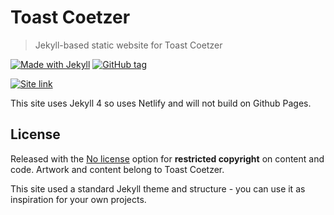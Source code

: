 # Toast Coetzer
> Jekyll-based static website for Toast Coetzer

[![Made with Jekyll](https://img.shields.io/badge/jekyll-4.0.1-blue.svg)](https://jekyllrb.com)
[![GitHub tag](https://img.shields.io/github/tag/MichaelCurrin/toaster-coetzer)](https://GitHub.com/MichaelCurrin/toast-coetzer/tags/)


[![Site link](https://img.shields.io/badge/site-toastcoeter.com-green?style=for-the-badge)](toastcoetzer.com/)

This site uses Jekyll 4 so uses Netlify and will not build on Github Pages.


## License

Released with the [No license](https://choosealicense.com/no-permission/) option for **restricted copyright** on content and code. Artwork and content belong to Toast Coetzer.

This site used a standard Jekyll theme and structure - you can use it as inspiration for your own projects.
